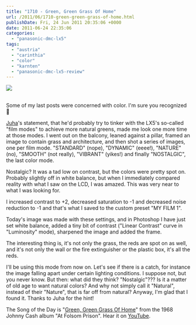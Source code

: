 ```yaml
---
title: "1710 - Green, Green Grass Of Home"
url: /2011/06/1710-green-green-grass-of-home.html
publishDate: Fri, 24 Jun 2011 20:35:06 +0000
date: 2011-06-24 22:35:06
categories: 
  - "panasonic-dmc-lx5"
tags: 
  - "austria"
  - "carinthia"
  - "color"
  - "karnten"
  - "panasonic-dmc-lx5-review"
---
```

<div class="container">
<div class="center"><a target="_blank" href="https://d25zfm9zpd7gm5.cloudfront.net/1200x1200/2011/20110624_155101_ps.jpg"><img src="https://d25zfm9zpd7gm5.cloudfront.net/0600x0600/2011/20110624_155101_ps.jpg" /></a></div>
</div>
<br />

Some of my last posts were concerned with color. I'm sure you recognized 🙂

<a target="_blank" href="http://lightscrape.blogspot.com/">Juha</a>'s statement, that he'd probably try to tinker with the LX5's so-called "film modes" to achieve more natural greens, made me look one more time at those modes. I went out on the balcony, leaned against a pillar, framed an image to contain grass and architecture, and then shot a series of images, one per film mode. "STANDARD" (nope), "DYNAMIC" (eeee!), "NATURE" (no), "SMOOTH" (not really), "VIBRANT" (yikes!) and finally "NOSTALGIC", the last color mode. 

Nostalgic? It was a tad low on contrast, but the colors were pretty spot on. Probably slightly off in white balance, but when I immediately compared reality with what I saw on the LCD, I was amazed. This was very near to what I was looking for.

I increased contrast to +2, decreased saturation to -1 and decreased noise reduction to -1 and that's what I saved to the custom preset "MY FILM 1".

Today's image was made with these settings, and in Photoshop I have just set white balance, added a tiny bit of contrast ("Linear Contrast" curve in "Luminosity" mode), sharpened the image and added the frame. 

The interesting thing is, it's not only the grass, the reds are spot on as well, and it's not only the wall or the fire extinguisher or the plastic box, it's all the reds. 

 I'll be using this mode from now on. Let's see if there is a catch, for instance the image falling apart under certain lighting conditions. I suppose not, but you never know. But then: what did they think? "Nostalgic"??? Is it a matter of old age to want natural colors? And why not simply call it "Natural", instead of their "Nature", that is far off from natural? Anyway, I'm glad that I found it. Thanks to Juha for the hint!

The Song of the Day is "<a target="_blank" href="http://www.lyricsmode.com/lyrics/j/johnny_cash/green_green_grass_of_home.html">Green, Green Grass Of Home</a>" from the 1968 Johnny Cash album "At Folsom Prison". Hear it on <a target="_blank" href="http://www.youtube.com/watch?v=HkHEYB38vfg">YouTube</a>.
